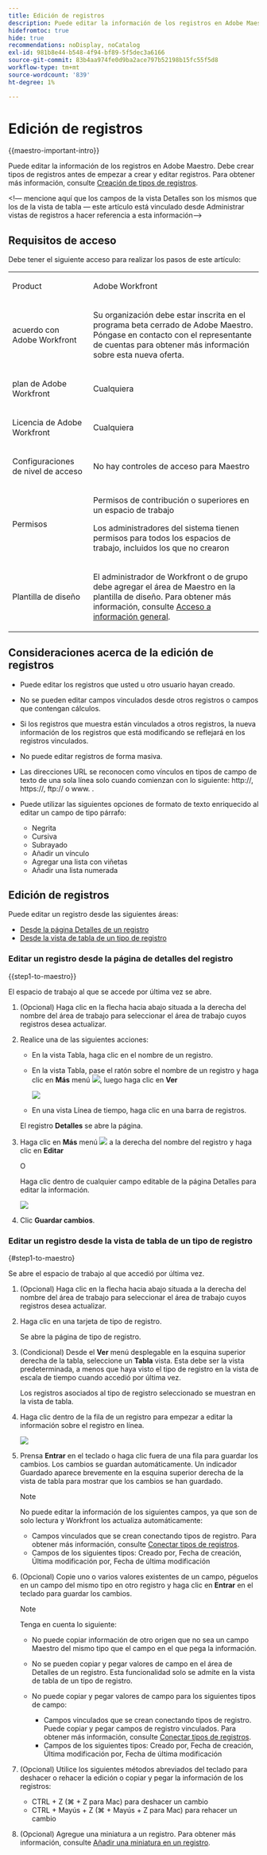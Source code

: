 ```yaml
---
title: Edición de registros
description: Puede editar la información de los registros en Adobe Maestro. Debe crear tipos de registros antes de empezar a crear y editar registros.
hidefromtoc: true
hide: true
recommendations: noDisplay, noCatalog
exl-id: 981b8e44-b548-4f94-bf89-5f5dec3a6166
source-git-commit: 83b4aa974fe0d9ba2ace797b52198b15fc55f5d8
workflow-type: tm+mt
source-wordcount: '839'
ht-degree: 1%

---
```


<!--update the metadata with real information when making this avilable in TOC and in the left nav-->

# Edición de registros

{{maestro-important-intro}}

Puede editar la información de los registros en Adobe Maestro. Debe crear tipos de registros antes de empezar a crear y editar registros.
Para obtener más información, consulte [Creación de tipos de registros](../architecture/create-record-types.md).

&lt;!— mencione aquí que los campos de la vista Detalles son los mismos que los de la vista de tabla — este artículo está vinculado desde Administrar vistas de registros a hacer referencia a esta información—>

## Requisitos de acceso

Debe tener el siguiente acceso para realizar los pasos de este artículo:

<table style="table-layout:auto">
 <col>
 </col>
 <col>
 </col>
 <tbody>
    <tr>
<tr>
<td>
   <p> Product</p> </td>
   <td>
   <p> Adobe Workfront</p> </td>
  </tr>  
 <td role="rowheader"><p>acuerdo con Adobe Workfront</p></td>
   <td>
<p>Su organización debe estar inscrita en el programa beta cerrado de Adobe Maestro. Póngase en contacto con el representante de cuentas para obtener más información sobre esta nueva oferta. </p>
   </td>
  </tr>
  <tr>
   <td role="rowheader"><p>plan de Adobe Workfront</p></td>
   <td>
<p>Cualquiera</p>
   </td>
  </tr>
  <tr>
   <td role="rowheader"><p>Licencia de Adobe Workfront</p></td>
   <td>
   <p>Cualquiera</p> 
  </td>
  </tr>

<tr>
   <td role="rowheader"><p>Configuraciones de nivel de acceso</p></td>
   <td> <p>No hay controles de acceso para Maestro </p>  
</td>
  </tr>
<tr>
   <td role="rowheader"><p>Permisos</p></td>
   <td> <p>Permisos de contribución o superiores en un espacio de trabajo</a> </p>  
   <p>Los administradores del sistema tienen permisos para todos los espacios de trabajo, incluidos los que no crearon</p>
</td>
  </tr>
<tr>
   <td role="rowheader"><p>Plantilla de diseño</p></td>
   <td> <p>El administrador de Workfront o de grupo debe agregar el área de Maestro en la plantilla de diseño. Para obtener más información, consulte <a href="../access/access-overview.md">Acceso a información general</a>. </p>  
</td>
  </tr>

</tbody>
</table>

## Consideraciones acerca de la edición de registros

* Puede editar los registros que usted u otro usuario hayan creado. <!--will change with access levels-->
* No se pueden editar campos vinculados desde otros registros o campos que contengan cálculos.
* Si los registros que muestra están vinculados a otros registros, la nueva información de los registros que está modificando se reflejará en los registros vinculados.
* No puede editar registros de forma masiva. <!--this will probably change-->
* Las direcciones URL se reconocen como vínculos en tipos de campo de texto de una sola línea solo cuando comienzan con lo siguiente: http://, https://, ftp:// o www. .
* Puede utilizar las siguientes opciones de formato de texto enriquecido al editar un campo de tipo párrafo:

   * Negrita
   * Cursiva
   * Subrayado
   * Añadir un vínculo
   * Agregar una lista con viñetas
   * Añadir una lista numerada

## Edición de registros

Puede editar un registro desde las siguientes áreas:

* [Desde la página Detalles de un registro](#edit-a-record-from-the-records-details-page)
* [Desde la vista de tabla de un tipo de registro](#edit-a-record-from-the-table-view-of-a-record-type)

### Editar un registro desde la página de detalles del registro

{{step1-to-maestro}}

El espacio de trabajo al que se accede por última vez se abre.

1. (Opcional) Haga clic en la flecha hacia abajo situada a la derecha del nombre del área de trabajo para seleccionar el área de trabajo cuyos registros desea actualizar.
1. Realice una de las siguientes acciones:

   * En la vista Tabla, haga clic en el nombre de un registro.
   * En la vista Tabla, pase el ratón sobre el nombre de un registro y haga clic en **Más** menú ![](assets/more-menu.png), luego haga clic en **Ver**

     ![](assets/contextual-menu-for-record-row.png)
   * En una vista Línea de tiempo, haga clic en una barra de registros.

   El registro **Detalles** se abre la página.

1. Haga clic en **Más** menú ![](assets/more-menu.png) a la derecha del nombre del registro y haga clic en **Editar**

   O

   Haga clic dentro de cualquier campo editable de la página Detalles para editar la información.

   ![](assets/more-menu-options-from-record-details-page.png) <!--ensure the options have not changed or been renamed-->

1. Clic **Guardar cambios**. <!--logged a bug for this - this needs to be "Save"-->

### Editar un registro desde la vista de tabla de un tipo de registro

{#step1-to-maestro}

Se abre el espacio de trabajo al que accedió por última vez.

1. (Opcional) Haga clic en la flecha hacia abajo situada a la derecha del nombre del área de trabajo para seleccionar el área de trabajo cuyos registros desea actualizar.
1. Haga clic en una tarjeta de tipo de registro.

   Se abre la página de tipo de registro.
1. (Condicional) Desde el **Ver** menú desplegable en la esquina superior derecha de la tabla, seleccione un **Tabla** vista. Esta debe ser la vista predeterminada, a menos que haya visto el tipo de registro en la vista de escala de tiempo cuando accedió por última vez.

   Los registros asociados al tipo de registro seleccionado se muestran en la vista de tabla.
1. Haga clic dentro de la fila de un registro para empezar a editar la información sobre el registro en línea.

   ![](assets/edit-record-paragraph-field-with-formatting-table-view.png)
1. Prensa **Entrar** en el teclado o haga clic fuera de una fila para guardar los cambios. Los cambios se guardan automáticamente. Un indicador Guardado aparece brevemente en la esquina superior derecha de la vista de tabla para mostrar que los cambios se han guardado.

   >[!NOTE]
   >
   >  No puede editar la información de los siguientes campos, ya que son de solo lectura y Workfront los actualiza automáticamente:
   >  
   >  * Campos vinculados que se crean conectando tipos de registro. Para obtener más información, consulte [Conectar tipos de registros](../architecture/connect-record-types.md).
   >  * Campos de los siguientes tipos: Creado por, Fecha de creación, Última modificación por, Fecha de última modificación


1. (Opcional) Copie uno o varios valores existentes de un campo, péguelos en un campo del mismo tipo en otro registro y haga clic en **Entrar** en el teclado para guardar los cambios.

   >[!NOTE]
   >
   >Tenga en cuenta lo siguiente:
   >
   >* No puede copiar información de otro origen que no sea un campo Maestro del mismo tipo que el campo en el que pega la información.
   >
   >* No se pueden copiar y pegar valores de campo en el área de Detalles de un registro. Esta funcionalidad solo se admite en la vista de tabla de un tipo de registro.
   >* No puede copiar y pegar valores de campo para los siguientes tipos de campo:
   >
   >
   >    * Campos vinculados que se crean conectando tipos de registro. Puede copiar y pegar campos de registro vinculados. Para obtener más información, consulte [Conectar tipos de registros](../architecture/connect-record-types.md).
   >    * Campos de los siguientes tipos: Creado por, Fecha de creación, Última modificación por, Fecha de última modificación

1. (Opcional) Utilice los siguientes métodos abreviados del teclado para deshacer o rehacer la edición o copiar y pegar la información de los registros:

   * CTRL + Z (⌘ + Z para Mac) para deshacer un cambio
   * CTRL + Mayús + Z (⌘ + Mayús + Z para Mac) para rehacer un cambio
1. (Opcional) Agregue una miniatura a un registro. Para obtener más información, consulte [Añadir una miniatura en un registro](/help/quicksilver/maestro/records/add-thumbnails-to-records.md).
